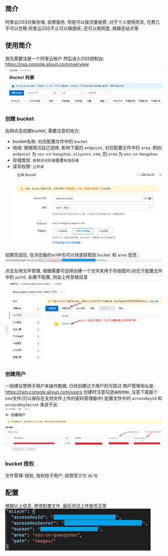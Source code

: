 ## 简介
阿里云OSS对象存储, 收费服务, 但是可以按流量收费, 对于个人使用而言, 花费几乎可以忽略
阿里云OSS不止可以做图床, 还可以做网盘, 做静态站点等

## 使用简介
首先需要注册一个阿里云帐户
然后进入OSS控制台: https://oss.console.aliyun.com/overview
![bucket](.\aliyun\bucket.png)

### 创建 bucket
右侧点击创建bucket, 需要注意的地方:
- bucket名称: 对应配置文件中的 `bucket`
- 地域: 根据情况自己选择, 影响下面的 `endpoint`, 对应配置文件中的 `area`. 例如: `endpoint` 为 `oss-cn-hangzhou.aliyuncs.com`, 则 `area` 为 `oss-cn-hangzhou`
- 存储类型: `低频访问存储`或者`标准存储`
- 读写权限: `公共读`
![create-bucket](.\aliyun\create-bucket.png)

创建完成后, 在浏览器的url中也可以快速获取到 `bucket` 和 `area` 信息:
![url-info](.\aliyun\url-info.png)


点击左侧文件管理, 根据需要可选择创建一个文件夹用于存放图片(对应于配置文件中的 `path`). 如果不配置, 则会上传至根目录
![create-path](.\aliyun\create-path.png)

### 创建用户
一般建议使用子用户来操作数据, 已经创建过子用户的可跳过
用户管理地址是: https://ram.console.aliyun.com/users
创建时注意勾选`编程控制`, 注意下载那个csv文件(可以保存在支持文件上传的密码管理器中)
配置文件中的 `accessKeyId` 和 `accessKeySecret` 来自于此
![create-user](.\aliyun\create-user.png)

### bucket 授权
文件管理-授权, 授权给子用户, 权限至少为 `读/写`

## 配置
根据以上信息, 修改配置文件, 最后测试上传是否正常
![config-aliyun](.\aliyun\config-aliyun.png)
